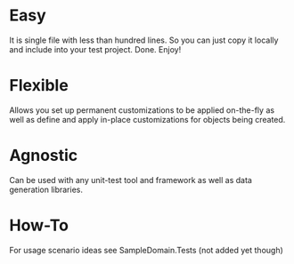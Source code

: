 Easy
====
 
It is single file with less than hundred lines. So you can just copy it locally and include into your test project.
Done. Enjoy!


Flexible
========

Allows you set up permanent customizations to be applied on-the-fly as well as define and apply in-place customizations for objects being created.


Agnostic
========

Can be used with any unit-test tool and framework as well as data generation libraries.


How-To
======

For usage scenario ideas see SampleDomain.Tests (not added yet though)

